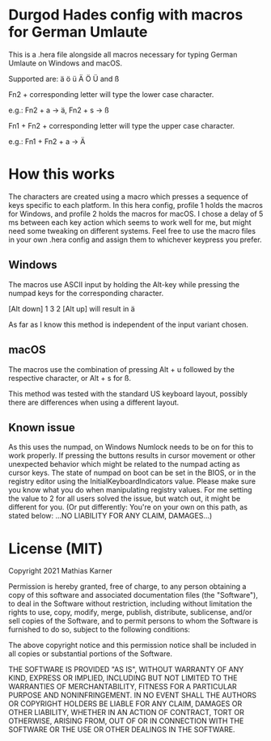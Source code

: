 # Durgod Hades config with macros for German Umlaute
This is a .hera file alongside all macros necessary for typing German Umlaute on Windows and macOS.

Supported are: ä ö ü Ä Ö Ü and ß

Fn2 + corresponding letter will type the lower case character.

e.g.: Fn2 + a -> ä, Fn2 + s -> ß

Fn1 + Fn2 + corresponding letter will type the upper case character.

e.g.: Fn1 + Fn2 + a -> Ä


# How this works
The characters are created using a macro which presses a sequence of keys specific to each platform.
In this hera config, profile 1 holds the macros for Windows, and profile 2 holds the macros for macOS.
I chose a delay of 5 ms between each key action which seems to work well for me, but might need some tweaking on different systems.
Feel free to use the macro files in your own .hera config and assign them to whichever keypress you prefer.

## Windows
The macros use ASCII input by holding the Alt-key while pressing the numpad keys for the corresponding character.

[Alt down] 1 3 2 [Alt up] will result in ä

As far as I know this method is independent of the input variant chosen.

## macOS
The macros use the combination of pressing Alt + u followed by the respective character, or Alt + s for ß.

This method was tested with the standard US keyboard layout, possibly there are differences when using a different layout.

## Known issue
As this uses the numpad, on Windows Numlock needs to be on for this to work properly. If pressing the buttons results in cursor movement or other unexpected behavior which might be related to the numpad acting as cursor keys. The state of numpad on boot can be set in the BIOS, or in the registry editor using the InitialKeyboardIndicators value. Please make sure you know what you do when manipulating registry values. For me setting the value to 2 for all users solved the issue, but watch out, it might be different for you. (Or put differently: You're on your own on this path, as stated below: ...NO LIABILITY FOR ANY CLAIM, DAMAGES...)

# License (MIT)
Copyright 2021 Mathias Karner

Permission is hereby granted, free of charge, to any person obtaining a copy of this software and associated documentation files (the "Software"), to deal in the Software without restriction, including without limitation the rights to use, copy, modify, merge, publish, distribute, sublicense, and/or sell copies of the Software, and to permit persons to whom the Software is furnished to do so, subject to the following conditions:

The above copyright notice and this permission notice shall be included in all copies or substantial portions of the Software.

THE SOFTWARE IS PROVIDED "AS IS", WITHOUT WARRANTY OF ANY KIND, EXPRESS OR IMPLIED, INCLUDING BUT NOT LIMITED TO THE WARRANTIES OF MERCHANTABILITY, FITNESS FOR A PARTICULAR PURPOSE AND NONINFRINGEMENT. IN NO EVENT SHALL THE AUTHORS OR COPYRIGHT HOLDERS BE LIABLE FOR ANY CLAIM, DAMAGES OR OTHER LIABILITY, WHETHER IN AN ACTION OF CONTRACT, TORT OR OTHERWISE, ARISING FROM, OUT OF OR IN CONNECTION WITH THE SOFTWARE OR THE USE OR OTHER DEALINGS IN THE SOFTWARE.
